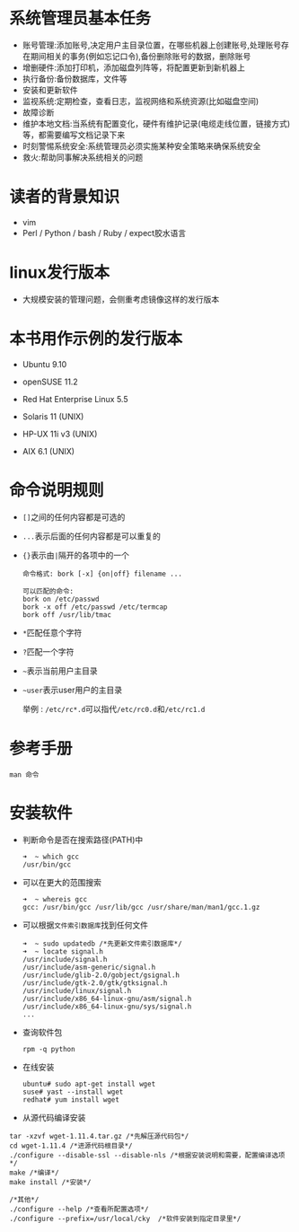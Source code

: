 # 系统管理员基本任务
- 账号管理:添加账号,决定用户主目录位置，在哪些机器上创建账号,处理账号存在期间相关的事务(例如忘记口令),备份删除账号的数据，删除账号
- 增删硬件:添加打印机，添加磁盘列阵等，将配置更新到新机器上
- 执行备份:备份数据库，文件等
- 安装和更新软件
- 监视系统:定期检查，查看日志，监视网络和系统资源(比如磁盘空间)
- 故障诊断
- 维护本地文档:当系统有配置变化，硬件有维护记录(电缆走线位置，链接方式)等，都需要编写文档记录下来
- 时刻警惕系统安全:系统管理员必须实施某种安全策略来确保系统安全
- 救火:帮助同事解决系统相关的问题

# 读者的背景知识
- vim
- Perl / Python / bash / Ruby / expect胶水语言

# linux发行版本
- 大规模安装的管理问题，会侧重考虑镜像这样的发行版本

# 本书用作示例的发行版本
- Ubuntu 9.10
- openSUSE 11.2
- Red Hat Enterprise Linux 5.5

- Solaris 11 (UNIX)
- HP-UX 11i v3 (UNIX)
- AIX 6.1 (UNIX)

# 命令说明规则
- `[]`之间的任何内容都是可选的
- `...`表示后面的任何内容都是可以重复的
- `{}`表示由`|`隔开的各项中的一个
    ```
    命令格式: bork [-x] {on|off} filename ...

    可以匹配的命令:
    bork on /etc/passwd
    bork -x off /etc/passwd /etc/termcap
    bork off /usr/lib/tmac
    ```
- `*`匹配任意个字符
- `?`匹配一个字符
- `~`表示当前用户主目录
- `~user`表示user用户的主目录

    举例 : `/etc/rc*.d`可以指代`/etc/rc0.d`和`/etc/rc1.d`

# 参考手册
```
man 命令
```

# 安装软件
- 判断命令是否在搜索路径(PATH)中
    ```
    ➜  ~ which gcc
    /usr/bin/gcc
    ```
- 可以在更大的范围搜索
    ```
    ➜  ~ whereis gcc
    gcc: /usr/bin/gcc /usr/lib/gcc /usr/share/man/man1/gcc.1.gz
    ```
- 可以根据`文件索引数据库`找到任何文件
    ```
    ➜  ~ sudo updatedb /*先更新文件索引数据库*/
    ➜  ~ locate signal.h
    /usr/include/signal.h
    /usr/include/asm-generic/signal.h
    /usr/include/glib-2.0/gobject/gsignal.h
    /usr/include/gtk-2.0/gtk/gtksignal.h
    /usr/include/linux/signal.h
    /usr/include/x86_64-linux-gnu/asm/signal.h
    /usr/include/x86_64-linux-gnu/sys/signal.h
    ...
    ```
- 查询软件包
    ```
    rpm -q python
    ```
- 在线安装
    ```shell
    ubuntu# sudo apt-get install wget
    suse# yast --install wget
    redhat# yum install wget
    ```
- 从源代码编译安装
```
tar -xzvf wget-1.11.4.tar.gz /*先解压源代码包*/
cd wget-1.11.4 /*进源代码根目录*/
./configure --disable-ssl --disable-nls /*根据安装说明和需要，配置编译选项*/
make /*编译*/
make install /*安装*/

/*其他*/
./configure --help /*查看所配置选项*/
./configure --prefix=/usr/local/cky  /*软件安装到指定目录里*/
```
